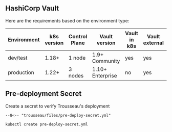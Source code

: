 
## HashiCorp Vault
Here are the requirements based on the environment type: 

| Environment | k8s version | Control Plane | Vault version    | Vault in k8s | Vault external | Vault Cloud |
|-------------|-------------|---------------|------------------|--------------|----------------|-------------|
| dev/test    | 1.18+       | 1 node        | 1.9+ Community   | yes          | yes            | yes         |
| production  | 1.22+       | 3 nodes       | 1.10+ Enterprise | no           | yes            | yes         |


## Pre-deployment Secret

Create a secret to verify Trousseau's deployment

``` title="pre-deploy-secret.yml"
--8<-- "trousseau/files/pre-deploy-secret.yml"
```

```bash
kubectl create pre-deploy-secret.yml
```
